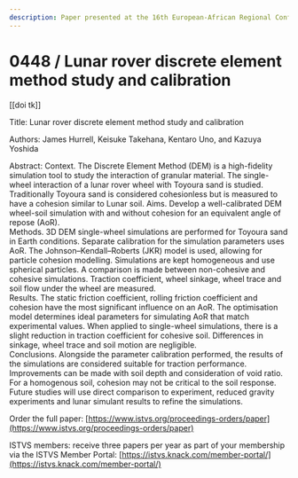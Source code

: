 ```yaml
---
description: Paper presented at the 16th European-African Regional Conference of the ISTVS
---
```


# 0448 / Lunar rover discrete element method study and calibration

\[\[doi tk]]

Title: Lunar rover discrete element method study and calibration

Authors: James Hurrell, Keisuke Takehana, Kentaro Uno, and Kazuya Yoshida

Abstract: Context. The Discrete Element Method (DEM) is a high-fidelity simulation tool to study the interaction of granular material. The single-wheel interaction of a lunar rover wheel with Toyoura sand is studied. Traditionally Toyoura sand is considered cohesionless but is measured to have a cohesion similar to Lunar soil. Aims. Develop a well-calibrated DEM wheel-soil simulation with and without cohesion for an equivalent angle of repose (AoR). \
Methods. 3D DEM single-wheel simulations are performed for Toyoura sand in Earth conditions. Separate calibration for the simulation parameters uses AoR. The Johnson–Kendall–Roberts (JKR) model is used, allowing for particle cohesion modelling. Simulations are kept homogeneous and use spherical particles. A comparison is made between non-cohesive and cohesive simulations. Traction coefficient, wheel sinkage, wheel trace and soil flow under the wheel are measured. \
Results. The static friction coefficient, rolling friction coefficient and cohesion have the most significant influence on an AoR. The optimisation model determines ideal parameters for simulating AoR that match experimental values. When applied to single-wheel simulations, there is a slight reduction in traction coefficient for cohesive soil. Differences in sinkage, wheel trace and soil motion are negligible. \
Conclusions. Alongside the parameter calibration performed, the results of the simulations are considered suitable for traction performance. Improvements can be made with soil depth and consideration of void ratio. For a homogenous soil, cohesion may not be critical to the soil response. Future studies will use direct comparison to experiment, reduced gravity experiments and lunar simulant results to refine the simulations.

Order the full paper: [https://www.istvs.org/proceedings-orders/paper](https://www.istvs.org/proceedings-orders/paper)

ISTVS members: receive three papers per year as part of your membership via the ISTVS Member Portal: [https://istvs.knack.com/member-portal/](https://istvs.knack.com/member-portal/)

